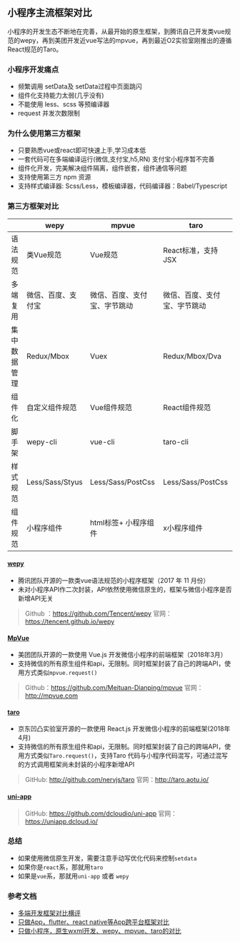 ## 小程序主流框架对比
小程序的开发生态不断地在完善，从最开始的原生框架，到腾讯自己开发类vue规范的wepy，再到美团开发近vue写法的mpvue，再到最近O2实验室刚推出的遵循React规范的Taro。

### 小程序开发痛点

- 频繁调用 setData及 setData过程中页面跳闪
- 组件化支持能力太弱(几乎没有)
- 不能使用 less、scss 等预编译器
- request 并发次数限制

### 为什么使用第三方框架

- 只要熟悉vue或react即可快速上手,学习成本低
- 一套代码可在多端编译运行(微信,支付宝,h5,RN)  支付宝小程序暂不完善
- 组件化开发，完美解决组件隔离，组件嵌套，组件通信等问题
- 支持使用第三方 npm 资源
- 支持样式编译器: Scss/Less，模板编译器，代码编译器：Babel/Typescript

### 第三方框架对比

|      | **wepy** | **mpvue** | **taro** |
| ------------ | -------- | -------- | -------- |
| 语法规范     | 类Vue规范 | Vue规范 | React标准，支持JSX |
| 多端复用     | 微信、百度、支付宝 | 微信、百度、支付宝、字节跳动 | 微信、百度、支付宝、字节跳动 |          |
| 集中数据管理 | Redux/Mbox | Vuex | Redux/Mbox/Dva |
| 组件化       | 自定义组件规范 | Vue组件规范 | React组件规范 |
| 脚手架       | wepy-cli | vue-cli | taro-cli |
| 样式规范     | Less/Sass/Styus | Less/Sass/PostCss | Less/Sass/PostCss|
| 组件规范       | 小程序组件 | html标签+ 小程序组件 | x小程序组件 |

#### [wepy](https://tencent.github.io/wepy/document.html)
- 腾讯团队开源的一款类vue语法规范的小程序框架（2017 年 11 月份）
- 未对小程序API作二次封装，API依然使用微信原生的，框架与微信小程序是否新增API无关

> Github ：https://github.com/Tencent/wepy
> 官网：https://tencent.github.io/wepy

####  [MpVue](http://mpvue.com/mpvue/#-html)

- 美团团队开源的一款使用 Vue.js 开发微信小程序的前端框架（2018年3月）
- 支持微信的所有原生组件和api，无限制。同时框架封装了自己的跨端API，使用方式类似`mpvue.request()`

> Github：https://github.com/Meituan-Dianping/mpvue
> 官网：http://mpvue.com


#### [taro](https://taro.aotu.io/)

- 京东凹凸实验室开源的一款使用 React.js 开发微信小程序的前端框架(2018年4月)
- 支持微信的所有原生组件和api，无限制。同时框架封装了自己的跨端API，使用方式类似`Taro.request()`，支持Taro 代码与小程序代码混写，可通过混写的方式调用框架尚未封装的小程序新增API

> GitHub: http://github.com/nervjs/taro
> 官网：http://taro.aotu.io/

#### [uni-app](https://uniapp.dcloud.io/)

>GitHub: https://github.com/dcloudio/uni-app
>官网：https://uniapp.dcloud.io/

### 总结

- 如果使用微信原生开发，需要注意手动写优化代码来控制`setdata`
- 如果你是`react`系，那就用`taro` 
- 如果是`vue`系，那就用`uni-app` 或者 `wepy`


### 参考文档
- [多端开发框架对比横评](https://juejin.im/post/5ca1736af265da30ae314248)
- [只做App，flutter、react native等App跨平台框架对比](https://ask.dcloud.net.cn/article/36083)
- [只做小程序，原生wxml开发、wepy、mpvue、taro的对比](https://ask.dcloud.net.cn/article/35867)